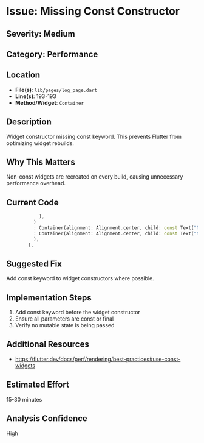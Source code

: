 # Issue: Missing Const Constructor

## Severity: Medium

## Category: Performance

## Location
- **File(s)**: `lib/pages/log_page.dart`
- **Line(s)**: 193-193
- **Method/Widget**: `Container`

## Description
Widget constructor missing const keyword. This prevents Flutter from optimizing widget rebuilds.

## Why This Matters
Non-const widgets are recreated on every build, causing unnecessary performance overhead.

## Current Code
```dart
            ),
          )
          : Container(alignment: Alignment.center, child: const Text("No Device Selected!", style: TextStyle(color: Colors.red, fontSize: 24, fontWeight: FontWeight.bold)))
          : Container(alignment: Alignment.center, child: const Text("No Device Selected!", style: TextStyle(color: Colors.red, fontSize: 24, fontWeight: FontWeight.bold)))
          ),
        ),
```

## Suggested Fix
Add const keyword to widget constructors where possible.

## Implementation Steps
1. Add const keyword before the widget constructor
2. Ensure all parameters are const or final
3. Verify no mutable state is being passed

## Additional Resources
- https://flutter.dev/docs/perf/rendering/best-practices#use-const-widgets

## Estimated Effort
15-30 minutes

## Analysis Confidence
High
